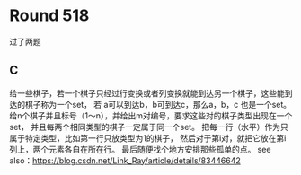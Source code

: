 # Round 518
过了两题

## C
给一些棋子，若一个棋子只经过行变换或者列变换就能到达另一个棋子，这些能到达的棋子称为一个set，
若 a可以到达b，b可到达c，那么a，b，c 也是一个set。
给n个棋子并且标号（1～n），并给出m对编号，要求这些对的棋子类型出现在一个set，
并且每两个相同类型的棋子一定属于同一个set。
把每一行（水平）作为只属于特定类型，比如第一行只放类型为1的棋子，
然后对于第i对，就把它放在第i列上，两个元素各自在所在行。
最后随便找个地方安排那些孤单的点。
see also：https://blog.csdn.net/Link_Ray/article/details/83446642
 
